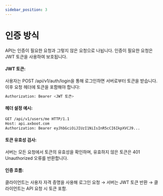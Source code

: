 ```yaml
---
sidebar_position: 3
---
```


# 인증 방식

API는 인증이 필요한 요청과 그렇지 않은 요청으로 나뉩니다. 인증이 필요한 요청은 JWT 토큰을 사용하여 보호됩니다.

#### JWT 토큰:

사용자는 POST /api/v1/auth/login을 통해 로그인하면 서버로부터 토큰을 받습니다.
이후 요청 헤더에 토큰을 포함해야 합니다:

```bash
Authorization: Bearer <JWT 토큰>
```

#### 헤더 설정 예시:
```bash
GET /api/v1/users/me HTTP/1.1
Host: api.axboot.com
Authorization: Bearer eyJhbGciOiJIUzI1NiIsInR5cCI6IkpXVCJ9...
```

#### 토큰 유효성 검사:

서버는 모든 요청에서 토큰의 유효성을 확인하며, 유효하지 않은 토큰은 401 Unauthorized 오류를 반환합니다.


#### 인증 흐름:

클라이언트는 사용자 자격 증명을 사용해 로그인 요청 → 서버는 JWT 토큰 반환 → 클라이언트는 API 요청 시 토큰 포함.
